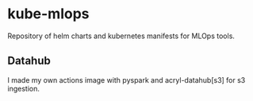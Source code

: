 # kube-mlops
Repository of helm charts and kubernetes manifests for MLOps tools.

## Datahub
I made my own actions image with pyspark and acryl-datahub[s3] for s3 ingestion.